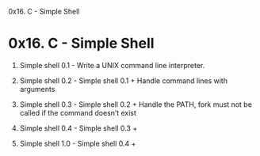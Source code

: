 0x16. C - Simple Shell
# 0x16. C - Simple Shell

1. Simple shell 0.1 - Write a UNIX command line interpreter.

2. Simple shell 0.2 - Simple shell 0.1 + Handle command lines with arguments

3. Simple shell 0.3 - Simple shell 0.2 + Handle the PATH, fork must not be called if the command doesn’t exist

4. Simple shell 0.4 - Simple shell 0.3 +

5. Simple shell 1.0 - Simple shell 0.4 +
